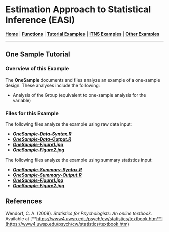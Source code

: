# Estimation Approach to Statistical Inference (EASI)

[**Home**](https://github.com/cwendorf/EASI/) | 
[**Functions**](https://github.com/cwendorf/EASI/tree/master/A-Functions) | 
[**Tutorial Examples**](https://github.com/cwendorf/EASI/tree/master/B-TutorialExamples) | 
[**ITNS Examples**](https://github.com/cwendorf/EASI/tree/master/C-ITNSExamples) | 
[**Other Examples**](https://github.com/cwendorf/EASI/tree/master/D-OtherExamples)

---

## One Sample Tutorial

### Overview of this Example

The **OneSample** documents and files analyze an example of a one-sample design. These analyses include the following:

- Analysis of the Group (equivalent to one-sample analysis for the variable)

### Files for this Example

The following files analyze the example using raw data input:

- [**_OneSample-Data-Syntax.R_**](./OneSample-Data-Syntax.R)
- [**_OneSample-Data-Output.R_**](./OneSample-Data-Output.R)
- [**_OneSample-Figure1.jpg_**](./OneSample-Figure1.jpg)
- [**_OneSample-Figure2.jpg_**](./OneSample-Figure2.jpg)

The following files analyze the example using summary statistics input:

- [**_OneSample-Summary-Syntax.R_**](./OneSample-Summary-Syntax.R)
- [**_OneSample-Summary-Output.R_**](./OneSample-Summary-Output.R)
- [**_OneSample-Figure1.jpg_**](./OneSample-Figure1.jpg)
- [**_OneSample-Figure2.jpg_**](./OneSample-Figure2.jpg)

## References

Wendorf, C. A. (2009). _Statistics for Psychologists: An online textbook._ Available at [**https://www4.uwsp.edu/psych/cw/statistics/textbook.htm**](https://www4.uwsp.edu/psych/cw/statistics/textbook.htm)
